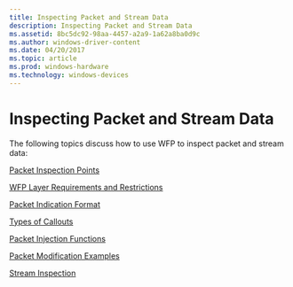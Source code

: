 ```yaml
---
title: Inspecting Packet and Stream Data
description: Inspecting Packet and Stream Data
ms.assetid: 8bc5dc92-98aa-4457-a2a9-1a62a8ba0d9c
ms.author: windows-driver-content
ms.date: 04/20/2017
ms.topic: article
ms.prod: windows-hardware
ms.technology: windows-devices
---
```


# Inspecting Packet and Stream Data


The following topics discuss how to use WFP to inspect packet and stream data:

[Packet Inspection Points](packet-inspection-points.md)

[WFP Layer Requirements and Restrictions](wfp-layer-requirements-and-restrictions.md)

[Packet Indication Format](packet-indication-format.md)

[Types of Callouts](types-of-callouts.md)

[Packet Injection Functions](packet-injection-functions.md)

[Packet Modification Examples](packet-modification-examples.md)

[Stream Inspection](stream-inspection.md)

 

 





